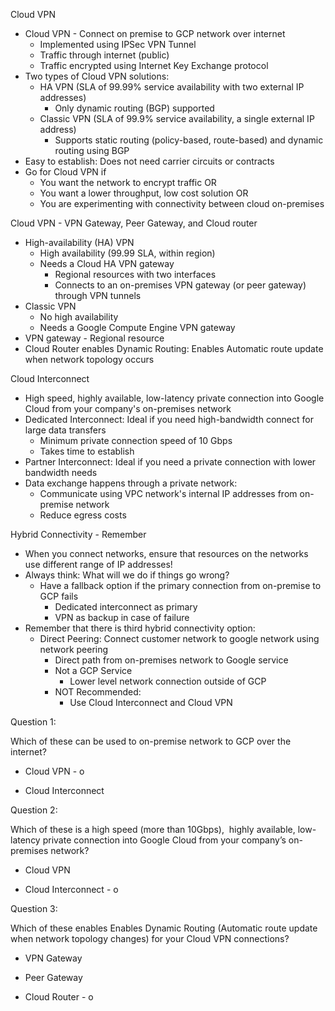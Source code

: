 Cloud VPN
- Cloud VPN - Connect on premise to GCP network over internet
	- Implemented using IPSec VPN Tunnel
	- Traffic through internet (public)
	- Traffic encrypted using Internet Key Exchange protocol
- Two types of Cloud VPN solutions:
	- HA VPN (SLA of 99.99% service availability with two external IP addresses)
		- Only dynamic routing (BGP) supported
	- Classic VPN (SLA of 99.9% service availability, a single external IP address)
		- Supports static routing (policy-based, route-based) and dynamic routing using BGP
- Easy to establish: Does not need carrier circuits or contracts
- Go for Cloud VPN if
	- You want the network to encrypt traffic OR
	- You want a lower throughput, low cost solution OR
	- You are experimenting with connectivity between cloud on-premises

Cloud VPN - VPN Gateway, Peer Gateway, and Cloud router
- High-availability (HA) VPN
	- High availability (99.99 SLA, within region)
	- Needs a Cloud HA VPN gateway
		- Regional resources with two interfaces
		- Connects to an on-premises VPN gateway (or peer gateway) through VPN tunnels
- Classic VPN
	- No high availability
	- Needs a Google Compute Engine VPN gateway
- VPN gateway - Regional resource
- Cloud Router enables Dynamic Routing: Enables Automatic route update when network topology occurs

Cloud Interconnect
- High speed, highly available, low-latency private connection into Google Cloud from your company's on-premises network
- Dedicated Interconnect: Ideal if you need high-bandwidth connect for large data transfers
	- Minimum private connection speed of 10 Gbps
	- Takes time to establish
- Partner Interconnect: Ideal if you need a private connection with lower bandwidth needs
- Data exchange happens through a private network:
	- Communicate using VPC network's internal IP addresses from on-premise network
	- Reduce egress costs

Hybrid Connectivity - Remember
- When you connect networks, ensure that resources on the networks use different range of IP addresses!
- Always think: What will we do if things go wrong?
	- Have a fallback option if the primary connection from on-premise to GCP fails
		- Dedicated interconnect as primary
		- VPN as backup in case of failure
- Remember that there is third hybrid connectivity option:
	- Direct Peering: Connect customer network to google network using network peering
		- Direct path from on-premises network to Google service
		- Not a GCP Service
			- Lower level network connection outside of GCP
		- NOT Recommended:
			- Use Cloud Interconnect and Cloud VPN


Question 1:

Which of these can be used to on-premise network to GCP over the internet?

- Cloud VPN - o
    
- Cloud Interconnect

Question 2:

Which of these is a high speed (more than 10Gbps),  highly available, low-latency private connection into Google Cloud from your company’s on-premises network?

- Cloud VPN
    
- Cloud Interconnect - o

Question 3:

Which of these enables Enables Dynamic Routing (Automatic route update when network topology changes) for your Cloud VPN connections?

- VPN Gateway
    
- Peer Gateway
    
- Cloud Router - o